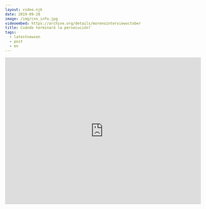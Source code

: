 ```yaml
---
layout: video.njk
date: 2019-09-28
image: /img/cnn_info.jpg
videoembed: https://archive.org/details/morenointerviewoctober
title: Cuándo terminará la persecución?
tags:
  - latestnewsen
  - post
  - en
---
```


<iframe src="https://archive.org/embed/morenointerviewoctober" width="640" height="480" frameborder="0" webkitallowfullscreen="true" mozallowfullscreen="true" allowfullscreen></iframe>


